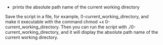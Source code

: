 
* prints the absolute path name of the current working directory

Save the script in a file, for example, 0-current_working_directory, and make it executable with the command chmod +x 0-current_working_directory. Then you can run the script with ./0-current_working_directory, and it will display the absolute path name of the current working directory.

